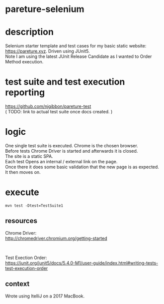 # pareture-selenium

# description
Selenium starter template and test cases for my basic static website: https://pareture.xyz. Driven using JUnit5. <br />
Note I am using the latest JUnit Release Candidate as I wanted to Order Method execution.


# test suite and test execution reporting
https://github.com/njgibbon/pareture-test <br />
( TODO: link to actual test suite once docs created. ) <br />

# logic
One single test suite is executed. Chrome is the chosen browser. <br />
Before tests Chrome Driver is started and afterwards it is closed. <br />
The site is a static SPA. <br />
Each test Opens an internal / external link on the page. <br />
Once there it does some basic validation that the new page is as expected. <br />
It then moves on. <br />


# execute 
```
mvn test -Dtest=TestSuite1
```

## resources
Chrome Driver: <br />
http://chromedriver.chromium.org/getting-started <br />

<br />

Test Exection Order: <br />
https://junit.org/junit5/docs/5.4.0-M1/user-guide/index.html#writing-tests-test-execution-order <br />

## context
Wrote using ItelliJ on a 2017 MacBook.